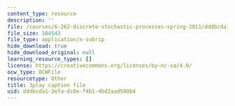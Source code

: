 ```yaml
---
content_type: resource
description: ''
file: /courses/6-262-discrete-stochastic-processes-spring-2011/dddbcda13efadc0ef4b14bd2aad580b4_ct0QGoi3n4Q.srt
file_size: 104543
file_type: application/x-subrip
hide_download: true
hide_download_original: null
learning_resource_types: []
license: https://creativecommons.org/licenses/by-nc-sa/4.0/
ocw_type: OCWFile
resourcetype: Other
title: 3play caption file
uid: dddbcda1-3efa-dc0e-f4b1-4bd2aad580b4
---
```

